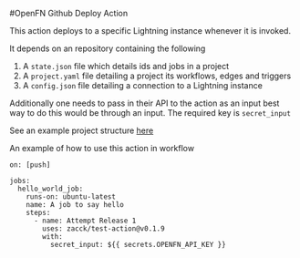 #OpenFN Github Deploy Action 

This action deploys to a specific Lightning instance whenever it is invoked.

It depends on an repository containing the following

1. A `state.json` file which details ids and jobs in a project
2. A `project.yaml` file detailing a project its workflows, edges and triggers 
3. A `config.json` file detailing a connection to a Lightning instance

Additionally one needs to pass in their API to the action as an input best way to do this would be through 
an input. The required key is `secret_input`

See an example project structure [here](https://github.com/OpenFn/dummy-deploy-test)

An example of how to use this action in workflow 
```
on: [push]

jobs:
  hello_world_job:
    runs-on: ubuntu-latest
    name: A job to say hello
    steps:
      - name: Attempt Release 1
        uses: zacck/test-action@v0.1.9 
        with: 
          secret_input: ${{ secrets.OPENFN_API_KEY }}
```


